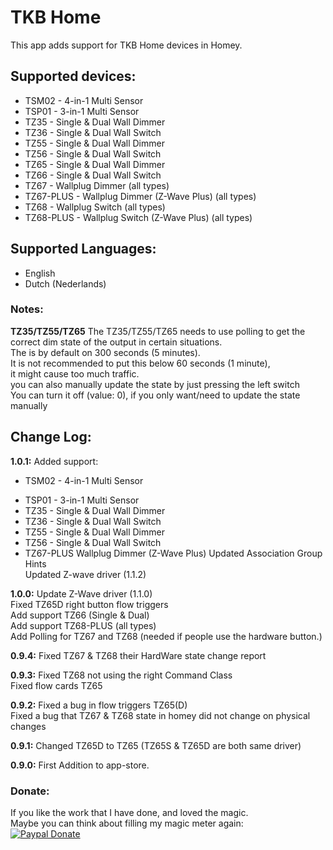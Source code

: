 # TKB Home
This app adds support for TKB Home devices in Homey.

## Supported devices:
+ TSM02 - 4-in-1 Multi Sensor
+ TSP01 - 3-in-1 Multi Sensor
+ TZ35 - Single & Dual Wall Dimmer
+ TZ36 - Single & Dual Wall Switch
+ TZ55 - Single & Dual Wall Dimmer
+ TZ56 - Single & Dual Wall Switch
+ TZ65 - Single & Dual Wall Dimmer
+ TZ66 - Single & Dual Wall Switch
+ TZ67 - Wallplug Dimmer (all types)
+ TZ67-PLUS - Wallplug Dimmer (Z-Wave Plus) (all types)
+ TZ68 - Wallplug Switch (all types)
+ TZ68-PLUS - Wallplug Switch (Z-Wave Plus) (all types)

## Supported Languages:
* English
* Dutch (Nederlands)

### Notes:
**TZ35/TZ55/TZ65**
The TZ35/TZ55/TZ65 needs to use polling to get the correct dim state of the output in certain situations.  
The is by default on 300 seconds (5 minutes).  
It is not recommended to put this below 60 seconds (1 minute),  
it might cause too much traffic.  
you can also manually update the state by just pressing the left switch  
You can turn it off (value: 0), if you only want/need to update the state manually

## Change Log:
**1.0.1:**
Added support:
+ TSM02 - 4-in-1 Multi Sensor
* TSP01 - 3-in-1 Multi Sensor
* TZ35 - Single & Dual Wall Dimmer
* TZ36 - Single & Dual Wall Switch
* TZ55 - Single & Dual Wall Dimmer
* TZ56 - Single & Dual Wall Switch
* TZ67-PLUS Wallplug Dimmer (Z-Wave Plus)
Updated Association Group Hints  
Updated Z-wave driver (1.1.2)

**1.0.0:**
Update Z-Wave driver (1.1.0)  
Fixed TZ65D right button flow triggers  
Add support TZ66 (Single & Dual)  
Add support TZ68-PLUS (all types)  
Add Polling for TZ67 and TZ68 (needed if people use the hardware button.)

**0.9.4:**
Fixed TZ67 & TZ68 their HardWare state change report

**0.9.3:**
Fixed TZ68 not using the right Command Class  
Fixed flow cards TZ65

**0.9.2:**
Fixed a bug in flow triggers TZ65(D)  
Fixed a bug that TZ67 & TZ68 state in homey did not change on physical changes

**0.9.1:**
Changed TZ65D to TZ65 (TZ65S & TZ65D are both same driver)  

**0.9.0:**
First Addition to app-store.

### Donate:
If you like the work that I have done, and loved the magic.  
Maybe you can think about filling my magic meter again:  
[![Paypal Donate](https://www.paypalobjects.com/en_US/i/btn/btn_donate_LG.gif)](https://www.paypal.com/cgi-bin/webscr?cmd=_s-xclick&hosted_button_id=CH7AVGUY9KEQJ)
